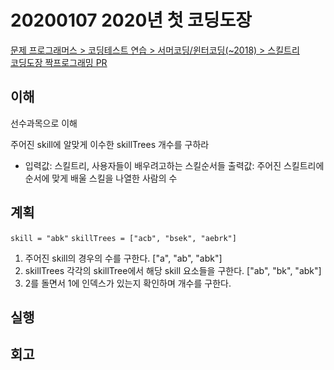 # 20200107 2020년 첫 코딩도장

[문제 프로그래머스 > 코딩테스트 연습 > 서머코딩/윈터코딩(~2018) > 스킬트리](https://programmers.co.kr/learn/courses/30/lessons/49993)  
[코딩도장 짝프로그래밍 PR](https://github.com/dal-lab/coding-dojo/pull/48)

## 이해
  선수과목으로 이해

  주어진 skill에 알맞게 이수한 skillTrees 개수를 구하라

  * 입력값: 스킬트리, 사용자들이 배우려고하는 스킬순서들
    출력값: 주어진 스킬트리에 순서에 맞게 배울 스킬을 나열한 사람의 수

## 계획
  ```skill = "abk"```
  ```skillTrees = ["acb", "bsek", "aebrk"]```
  1. 주어진 skill의 경우의 수를 구한다. ["a", "ab", "abk"]
  2. skillTrees 각각의 skillTree에서 해당 skill 요소들을 구한다. ["ab", "bk", "abk"]
  3. 2를 돌면서 1에 인덱스가 있는지 확인하며 개수를 구한다.

## 실행

## 회고



